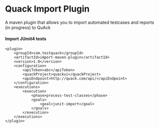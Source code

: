 Quack Import Plugin
==========

A maven plugin that allows you to import automated testcases and reports (in progress) to QuAck

#### Import JUmit4 tests
```
<plugin>
    <groupId>com.testquack</groupId>
    <artifactId>import-maven-plugin</artifactId>
    <version>1.0</version>
    <configuration>
        <apiToken>abc</apiToken>
        <quackProject>quackui</quackProject>
        <apiEndpoint>http://quack.com/api/</apiEndpoint>
    </configuration>
    <executions>
        <execution>
            <phase>process-test-classes</phase>
            <goals>
                <goal>junit-import</goal>
            </goals>
        </execution>
    </executions>
</plugin>
```
